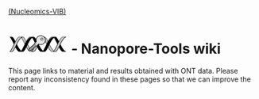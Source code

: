 [(Nucleomics-VIB)](https://github.com/Nucleomics-VIB)
# ![ngs-tools](https://github.com/Nucleomics-VIB/nanopore-tools/blob/master/ngstools.png) - Nanopore-Tools wiki

This page links to material and results obtained with ONT data.
Please report any inconsistency found in these pages so that we can improve the content.